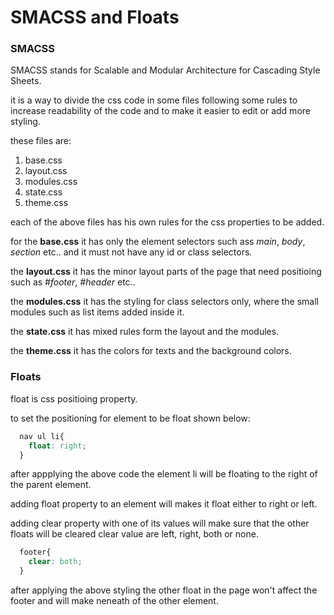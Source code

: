 # SMACSS and Floats

### SMACSS
SMACSS stands for Scalable and Modular Architecture for Cascading Style Sheets.

it is a way to divide the css code in some files following some rules to increase readability of the code and to make it easier to edit or add more styling.

these files are:

1. base.css
2. layout.css
3. modules.css
4. state.css
5. theme.css

each of the above files has his own rules for the css properties to be added.

for the **base.css** it has only the element selectors such ass *main*, *body*, *section* etc.. and it must not have any id or class selectors.

the **layout.css** it has the minor layout parts of the page that need positioing such as *#footer*, *#header* etc..

the **modules.css** it has the styling for class selectors only, where the small modules such as list items added inside it.

the **state.css** it has mixed rules form the layout and the modules.

the **theme.css** it has the colors for texts and the background colors.

### Floats
float is css positioing property.

to set the positioning for element to be float shown below:

```css
  nav ul li{
    float: right;
  }
```
after appplying the above code the element li will be floating to the right of the parent element.

adding float property to an element will makes it float either to right or left.

adding clear property with one of its values will make sure that the other floats will be cleared 
clear value are left, right, both or none.

```css
  footer{
    clear: both;
  }
```

after applying the above styling the other float in the page won't affect the footer and will make neneath of the other element.